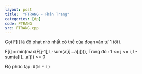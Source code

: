 ```yaml
---
layout: post
title:  "PTRANG - Phân Trang"
categories: [dp]
code: PTRANG
src: PTRANG.cpp
---
```


Gọi F[i] là độ phạt nhỏ nhất có thể của đoạn văn từ 1 tới i.

F[i] = min(max(F[j-1], L-sum(a[i]...a[j]))), Trong đó : 1 <= j <= i, L-sum(a[i]...a[j]) >= 0

Độ phức tạp: `O(N * L)`